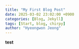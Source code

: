 ```yaml
---
title: "My First Blog Post"
date: 2025-03-02 23:02:00 +0900
categories: [Blog, Jekyll]
tags: [Start, blog, chirpy]
author: "Hyeongwon Jeong"
---
```

**test**
